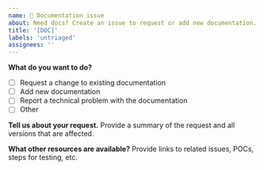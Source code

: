 ```yaml
---
name: 📃 Documentation issue
about: Need docs? Create an issue to request or add new documentation.
title: '[DOC]'
labels: 'untriaged'
assignees: ''
---
```


**What do you want to do?**
 
- [ ] Request a change to existing documentation
- [ ] Add new documentation
- [ ] Report a technical problem with the documentation
- [ ] Other 

**Tell us about your request.** Provide a summary of the request and all versions that are affected.
 

**What other resources are available?** Provide links to related issues, POCs, steps for testing, etc.

